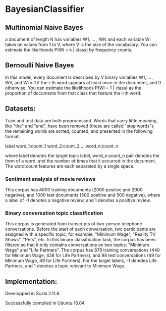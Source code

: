 # BayesianClassifier
## Multinomial Naive Bayes
a document of length N has variables W1, ... , WN and each variable Wi takes on values from 1 to V, where V is the size of the vocabulary. You can estimate the likelihoods P(Wi = k | class) by frequency counts.
## Bernoulli Naive Bayes
In this model, every document is described by V binary variables W1, ... , WV, and Wi = 1 if the i-th word appears at least once in the document, and 0 otherwise. You can estimate the likelihoods P(Wi = 1 | class) as the proportion of documents from that class that feature the i-th word.
## Datasets:
Train and test data are both preprocessed. Words that carry little meaning, like "the" and "and", have been removed (these are called "stop words"); the remaining words are sorted, counted, and presented in the following format:

label word_1:count_1 word_2:count_2 ... word_n:count_n

where label denotes the target topic label, word_n:count_n pair denotes the form of a word, and the number of times that it occurred in the document. The word:count features are each separated by a single space.
### Sentiment analysis of movie reviews
This corpus has 4000 training documents (2000 positive and 2000 negative), and 1000 test documents (500 positive and 500 negative), where a label of -1 denotes a negative review, and 1 denotes a positive review.
### Binary conversation topic classification
 This corpus is generated from transcripts of two-person telephone conversations. Before the start of each conversation, two participants are assigned with a specific topic, for example, "Minimum Wage", "Reality TV Shows", "Pets", etc. In this binary classification task, the corpus has been filtered so that it only contains conversations on two topics: "Minimum Wage" and "Life Partners". The corpus has 878 training conversations (440 for Minimum Wage, 438 for Life Partners), and 98 test conversations (49 for Minimum Wage, 49 for Life Partners). For the target labels, -1 denotes Life Partners, and 1 denotes a topic relevant to Minimum Wage.

## Implementation:
Developped in Scala 2.11.8.

Successfully compiled in Ubuntu 16.04
